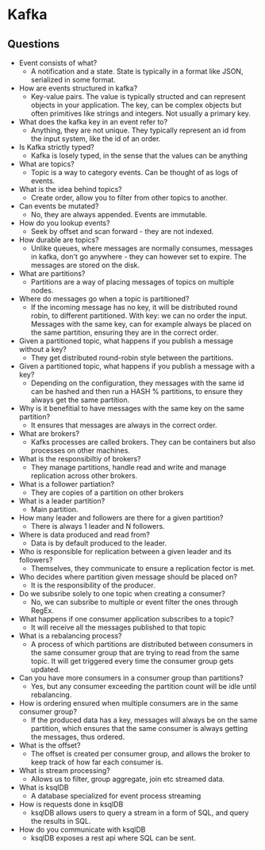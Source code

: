# Kafka

## Questions

- Event consists of what?
  - A notification and a state. State is typically in a format like JSON, serialized in some format.
- How are events structured in kafka?
  - Key-value pairs. The value is typically structed and can represent objects in your application. The key, can be complex objects but often primitives like strings and integers. Not usually a primary key. 
- What does the kafka key in an event refer to?
  - Anything, they are not unique. They typically represent an id from the input system, like the id of an order.
- Is Kafka strictly typed?
  - Kafka is losely typed, in the sense that the values can be anything
- What are topics?
  - Topic is a way to category events. Can be thought of as logs of events.
- What is the idea behind topics?
  - Create order, allow you to filter from other topics to another.
- Can events be mutated?
  - No, they are always appended. Events are immutable.
- How do you lookup events?
  - Seek by offset and scan forward - they are not indexed.
- How durable are topics?
  - Unlike queues, where messages are normally consumes, messages in kafka, don't go anywhere - they can however set to expire. The messages are stored on the disk.
- What are partitions?
  - Partitions are a way of placing messages of topics on multiple nodes.
- Where do messages go when a topic is partitioned?
  - If the incoming message has no key, it will be distributed round robin, to different partitioned. With key: we can no order the input. Messages with the same key, can for example always be placed on the same partition, ensuring they are in the correct order.
- Given a partitioned topic, what happens if you publish a message without a key?
  - They get distributed round-robin style between the partitions.
- Given a partitioned topic, what happens if you publish a message with a key?
  - Depending on the configuration, they messages with the same id can be hashed and then run a HASH % partitions, to ensure they always get the same partition.
- Why is it benefitial to have messages with the same key on the same partition?
  - It ensures that messages are always in the correct order.
- What are brokers?
  - Kafks processes are called brokers. They can be containers but also processes on other machines.
- What is the responsibiltiy of brokers?
  - They manage partitions, handle read and write and manage replication across other brokers.
- What is a follower partiation?
  - They are copies of a partition on other brokers
- What is a leader partition?
  - Main partition. 
- How many leader and followers are there for a given partition?
  - There is always 1 leader and N followers.
- Where is data produced and read from?
  - Data is by default produced to the leader.
- Who is responsible for replication between a given leader and its followers?
  - Themselves, they communicate to ensure a replication fector is met.
- Who decides where partition given message should be placed on?
  - It is the responsibility of the producer.
- Do we subsribe solely to one topic when creating a consumer?
  - No, we can subsribe to multiple or event filter the ones through RegEx.
- What happens if one consumer application subscribes to a topic?
  - It will receive all the messages published to that topic
- What is a rebalancing process?
  - A process of which partitions are distributed between consumers in the same consumer group that are trying to read from the same topic. It will get triggered every time the consumer group gets updated. 
- Can you have more consumers in a consumer group than partitions?
  - Yes, but any consumer exceeding the partition count will be idle until rebalancing.
- How is ordering ensured when multiple consumers are in the same consumer group?
  - If the produced data has a key, messages will always be on the same partition, which ensures that the same consumer is always getting the messages, thus ordered.
- What is the offset?
  - The offset is created per consumer group, and allows the broker to keep track of how far each consumer is.
- What is stream processing?
  - Allows us to filter, group aggregate, join etc streamed data.
- What is ksqlDB
  - A database specialized for event process streaming
- How is requests done in ksqlDB
  - ksqlDB allows users to query a stream in a form of SQL, and query the results in SQL.
- How do you communicate with ksqlDB
  - ksqlDB exposes a rest api where SQL can be sent.